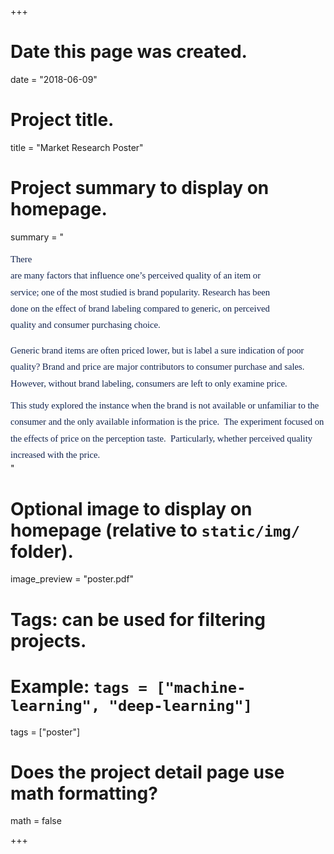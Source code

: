 +++
# Date this page was created.
date = "2018-06-09"

# Project title.
title = "Market Research Poster"

# Project summary to display on homepage.
summary = "<p style="line-height: 1.7999999999999998; margin-top: 0pt; margin-bottom: 0pt;"><span style="font-size: 11pt; font-family: 'Times New Roman'; color: #10224d; background-color: transparent; font-weight: 400; font-variant: normal; text-decoration: none; vertical-align: baseline; white-space: pre-wrap;">There are many factors that influence one&rsquo;s perceived quality of an item or service; one of the most studied is brand popularity. Research has been done on the effect of brand labeling compared to generic, on perceived quality and consumer purchasing choice. </span></p>
<p style="line-height: 1.7999999999999998; margin-top: 6.6pt; margin-bottom: 0pt;"><span style="font-size: 11pt; font-family: 'Times New Roman'; color: #10224d; background-color: transparent; font-weight: 400; font-variant: normal; text-decoration: none; vertical-align: baseline; white-space: pre-wrap;">Generic brand items are often priced lower, but is label a sure indication of poor quality? Brand and price are major contributors to consumer purchase and sales. However, without brand labeling, consumers are left to only examine price. </span></p>
<p style="line-height: 1.7999999999999998; margin-top: 6.6pt; margin-bottom: 0pt;"><span style="font-size: 11pt; font-family: 'Times New Roman'; color: #10224d; background-color: transparent; font-weight: 400; font-variant: normal; text-decoration: none; vertical-align: baseline; white-space: pre-wrap;">This study explored the instance when the brand is not available or unfamiliar to the consumer and the only available information is the price. &nbsp;</span><span style="font-size: 11pt; font-family: 'Times New Roman'; color: #10224d; background-color: transparent; font-weight: 400; font-variant: normal; text-decoration: none; vertical-align: baseline; white-space: pre-wrap;">The experiment focused on the effects of price on the perception taste. &nbsp;Particularly, whether perceived quality increased with the price. </span></p>"

# Optional image to display on homepage (relative to `static/img/` folder).
image_preview = "poster.pdf"

# Tags: can be used for filtering projects.
# Example: `tags = ["machine-learning", "deep-learning"]`
tags = ["poster"]


# Does the project detail page use math formatting?
math = false

+++

